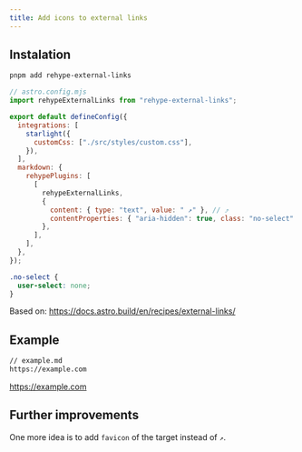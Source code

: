 ```yaml
---
title: Add icons to external links
---
```


## Instalation

```bash title="Instal dependencies…"
pnpm add rehype-external-links
```

```js
// astro.config.mjs
import rehypeExternalLinks from "rehype-external-links";

export default defineConfig({
  integrations: [
    starlight({
      customCss: ["./src/styles/custom.css"],
    }),
  ],
  markdown: {
    rehypePlugins: [
      [
        rehypeExternalLinks,
        {
          content: { type: "text", value: " ↗" }, // ⤴
          contentProperties: { "aria-hidden": true, class: "no-select" },
        },
      ],
    ],
  },
});
```

```css
.no-select {
  user-select: none;
}
```

Based on: https://docs.astro.build/en/recipes/external-links/

## Example

```md
// example.md
https://example.com
```

https://example.com

## Further improvements

One more idea is to add `favicon` of the target instead of `↗`.
